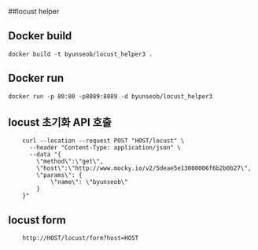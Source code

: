 ##locust helper

## Docker build
```
docker build -t byunseob/locust_helper3 .
```
## Docker run
```
docker run -p 80:80 -p8089:8089 -d byunseob/locust_helper3
```

## locust  초기화 API 호출
```
    curl --location --request POST "HOST/locust" \
      --header "Content-Type: application/json" \
      --data "{
        \"method\":\"get\",
        \"host\":\"http://www.mocky.io/v2/5deae5e13000006f6b2b0b27\",
        \"params\": {
            \"name\": \"byunseob\"
        }
    }"
```


## locust form 
```
    http://HOST/locust/form?host=HOST
```


